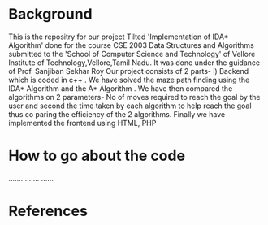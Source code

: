 <h1>Background</h1>
This is the repositry for our project Tilted 'Implementation of IDA* Algorithm' done for the course CSE 2003 Data Structures and Algorithms submitted to 
the 'School of Computer Science and Technology' of Vellore Institute of Technology,Vellore,Tamil Nadu.
It was done under the guidance of Prof. Sanjiban Sekhar Roy
Our project consists of 2 parts- i) Backend which is coded in c++ . We have solved the maze path finding using the IDA* Algorithm and the A* Algorithm . We have then compared the  algorithms on 2 parameters- No of moves required to reach the  goal by the user and second the time taken by each algorithm to help reach the goal thus co paring the efficiency of the 2 algorithms.
Finally we have implemented the frontend using HTML, PHP 
  <h1>How to go about the code</h1>
  .......
  .......
  ......
   <h1>References</h1>
  




